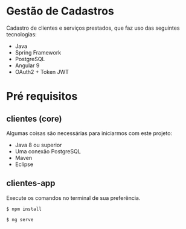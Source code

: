 # Gestão de Cadastros
Cadastro de clientes e serviços prestados, que faz uso das seguintes tecnologias:

  - Java
  - Spring Framework
  - PostgreSQL
  - Angular 9
  - OAuth2 + Token JWT

# Pré requisitos 

## clientes (core)

Algumas coisas são necessárias para iniciarmos com este projeto:  
  
  - Java 8 ou superior  
  - Uma conexão PostgreSQL  
  - Maven
  - Eclipse

  ## clientes-app

  Execute os comandos no terminal de sua preferência.

  ```
  $ npm install
  ```
  ```bash
  $ ng serve
  ```

